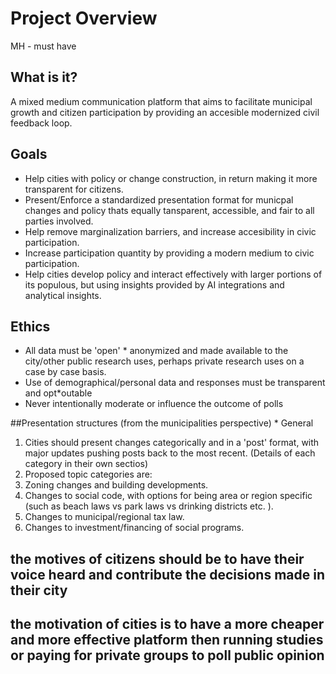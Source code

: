 # Project Overview
MH - must have

## What is it? 

  A mixed medium communication platform that aims to facilitate municipal growth and citizen participation by providing an accesible modernized civil feedback loop. 

## Goals
* Help cities with policy or change construction, in return making it more transparent for citizens.
* Present/Enforce a standardized presentation format for municpal changes and policy thats equally tansparent, accessible, and fair to all parties involved.
* Help remove marginalization barriers, and increase accesibility in civic participation.
* Increase participation quantity by providing a modern medium to civic participation.
* Help cities develop policy and interact effectively with larger portions of its populous, but using insights provided by AI integrations and analytical insights.

## Ethics

* All data must be 'open' * anonymized and made available to the city/other public research uses, perhaps private research uses on a case by case basis.
* Use of demographical/personal data and responses must be transparent and opt*outable
* Never intentionally moderate or influence the outcome of polls


##Presentation structures (from the municipalities perspective) * General

1. Cities should present changes categorically and in a 'post' format, with major updates pushing posts back to the most recent. 
(Details of each category in their own sectios)
2. Proposed topic categories are:
  1. Zoning changes and building developments.
  2. Changes to social code, with options for being area or region specific (such as beach laws vs park laws vs drinking districts etc. ).
  4. Changes to municipal/regional tax law.
  5. Changes to investment/financing of social programs.

## the motives of citizens should be to have their voice heard and contribute the decisions made in their city
## the motivation of cities is to have a more cheaper and more effective platform then running studies or paying for private groups to poll public opinion
